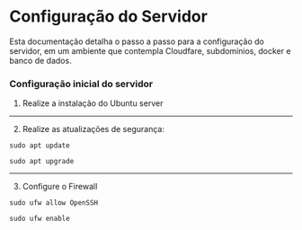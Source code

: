 # Configuração do Servidor

Esta documentação detalha o passo a passo para a configuração do servidor, em um ambiente que contempla Cloudfare, subdomínios, docker e banco de dados.

### Configuração inicial do servidor

1. Realize a instalação do Ubuntu server

---

2. Realize as atualizações de segurança:

```console
sudo apt update
```

```console
sudo apt upgrade
```

---

3. Configure o Firewall

```console
sudo ufw allow OpenSSH
```

```console
sudo ufw enable
```
